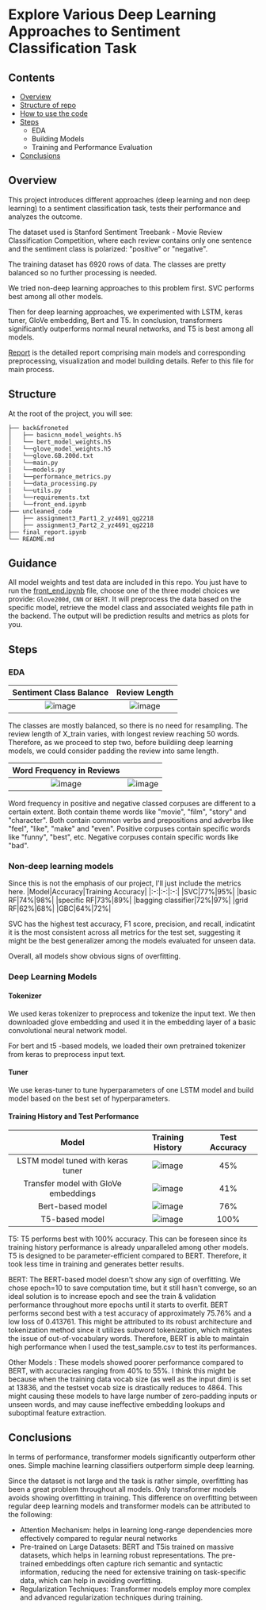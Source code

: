 # Explore Various Deep Learning Approaches to Sentiment Classification Task
## Contents
- [Overview](#overview)
- [Structure of repo](#structure)
- [How to use the code](#guidance)
- [Steps](#steps)
    - EDA
    - Building Models
    - Training and Performance Evaluation
- [Conclusions](#conclusions)

## Overview
This project introduces different approaches (deep learning and non deep learning) to a sentiment classification task, tests their performance and analyzes the outcome.

The dataset used is Stanford Sentiment Treebank - Movie Review Classification Competition, where each review contains only one sentence and the sentiment class is polarized: "positive" or "negative".

The training dataset has 6920 rows of data. The classes are pretty balanced so no further processing is needed. 

We tried non-deep learning approaches to this problem first. SVC performs best among all other models. 

Then for deep learning approaches, we experimented with LSTM, keras tuner, GloVe embedding, Bert and T5. In conclusion, transformers significantly outperforms normal neural networks, and T5 is best among all models.

[Report](final_report.ipynb) is the detailed report comprising main models and corresponding preprocessing, visualization and model building details. Refer to this file for main process.

## Structure
At the root of the project, you will see: 
```text
├── back&froneted
│   ├── basicnn_model_weights.h5
│   └── bert_model_weights.h5
|   └──glove_model_weights.h5
|   └──glove.6B.200d.txt
|   └──main.py
|   └──models.py
|   └──performance_metrics.py
|   └──data_processing.py
|   └──utils.py
|   └──requirements.txt
|   └──front_end.ipynb
├── uncleaned_code
│   ├── assignment3_Part1_2_yz4691_qg2218
│   ├── assignment3_Part2_2_yz4691_qg2218
├── final_report.ipynb
└── README.md
```
## Guidance
All model weights and test data are included in this repo. You just have to run the [front_end.ipynb](https://github.com/zesiii/Advanced-ML/blob/main/Assignment3_Text_Classification/back%26frontend/front_end.ipynb) file, choose one of the three model choices we provide: `Glove200d`, `CNN` or `BERT`. It will preprocess the data based on the specific model, retrieve the model class and associated weights file path in the backend. The output will be prediction results and metrics as plots for you.

## Steps
### EDA
|Sentiment Class Balance|Review Length|
|:-:|:-:|
|![image](https://github.com/zesiii/Advanced-ML/assets/144854988/1e1d18b3-f56f-48ae-9765-6c724385db7d)|![image](https://github.com/zesiii/Advanced-ML/assets/144854988/50935d66-c942-4af3-85da-62359ec936ba)|![image](https://github.com/zesiii/Advanced-ML/assets/144854988/be037ba1-61c9-4eea-9ab9-275114e113b9)|

The classes are mostly balanced, so there is no need for resampling. The review length of X_train varies, with longest review reaching 50 words. Therefore, as we proceed to step two, before buildiing deep learning models, we could consider padding the review into same length.

|Word Frequency in Reviews| |
|:-:|:-:|
|![image](https://github.com/zesiii/Advanced-ML/assets/144854988/c340ca9a-5b7f-424f-ab85-90228d92d336)|![image](https://github.com/zesiii/Advanced-ML/assets/144854988/15599270-ffbf-4aac-aa94-b4269777d2a1)|

Word frequency in positive and negative classed corpuses are different to a certain extent. Both contain theme words like "movie", "film", "story" and "character". Both contain common verbs and prepositions and adverbs like "feel", "like", "make" and "even". Positive corpuses contain specific words like "funny", "best", etc. Negative corpuses contain specific words like "bad".

### Non-deep learning models
Since this is not the emphasis of our project, I'll just include the metrics here. 
|Model|Accuracy|Training Accuracy|
|:-:|:-:|:-:|
|SVC|77%|95%|
|basic RF|74%|98%|
|specific RF|73%|89%|
|bagging classifier|72%|97%|
|grid RF|62%|68%|
|GBC|64%|72%|

SVC has the highest test accuracy, F1 score, precision, and recall, indicatint it is the most consistent across all metrics for the test set, suggesting it might be the best generalizer among the models evaluated for unseen data.

Overall, all models show obvious signs of overfitting. 

### Deep Learning Models
#### Tokenizer
We used keras tokenizer to preprocess and tokenize the input text. We then downloaded glove embedding and used it in the embedding layer of a basic convolutional neural network model. 

For bert and t5 -based models, we loaded their own pretrained tokenizer from keras to preprocess input text. 
#### Tuner
We use keras-tuner to tune hyperparameters of one LSTM model and build model based on the best set of hyperparameters.

#### Training History and Test Performance
|Model|Training History|Test Accuracy|
|:-:|:---:|:-:|
|LSTM model tuned with keras tuner|![image](https://github.com/zesiii/Advanced-ML/assets/144854988/6046db08-c290-4ee0-92b2-0fb9241be1fb)|45%|
|Transfer model with GloVe embeddings|![image](https://github.com/zesiii/Advanced-ML/assets/144854988/6e99d877-a2f8-4757-91bb-1433dc578ed9)|41%|
|Bert-based model|![image](https://github.com/zesiii/Advanced-ML/assets/144854988/eb9e0dc2-5cc2-4475-bf3b-4dc3c084f814)|76%|
|T5-based model|![image](https://github.com/zesiii/Advanced-ML/assets/144854988/b0873f4e-9d10-4c55-8799-83a9ac30c59a)|100%|

T5: T5 performs best with 100% accuracy. This can be foreseen since its training history performance is already unparalleled among other models. T5 is designed to be parameter-efficient compared to BERT. Therefore, it took less time in training and generates better results.

BERT: The BERT-based model doesn't show any sign of overfitting. We chose epoch=10 to save computation time, but it still hasn't converge, so an ideal solution is to increase epoch and see the train & validation performance throughout more epochs until it starts to overfit. BERT performs second best with a test accuracy of approximately 75.76% and a low loss of 0.413761. This might be attributed to its robust architecture and tokenization method since it utilizes subword tokenization, which mitigates the issue of out-of-vocabulary words. Therefore, BERT is able to maintain high performance when I used the test_sample.csv to test its performances.

Other Models : These models showed poorer performance compared to BERT, with accuracies ranging from 40% to 55%. I think this might be because when the training data vocab size (as well as the input dim) is set at 13836, and the testset vocab size is drastically reduces to 4864. This might causing these models to have large number of zero-padding inputs or unseen words, and may cause ineffective embedding lookups and suboptimal feature extraction.

## Conclusions
In terms of performance, transformer models significantly outperform other ones. Simple machine learning classifiers outperform simple deep learning. 

Since the dataset is not large and the task is rather simple, overfitting has been a great problem throughout all models. Only transformer models avoids showing overfitting in training.  This difference on overfitting between regular deep learning models and transformer models can be attributed to the following: 
- Attention Mechanism: helps in learning long-range dependencies more effectively compared to regular neural networks
- Pre-trained on Large Datasets: BERT and T5is trained on massive datasets, which helps in learning robust representations. The pre-trained embeddings often capture rich semantic and syntactic information, reducing the need for extensive training on task-specific data, which can help in avoiding overfitting.
- Regularization Techniques: Transformer models employ more complex and advanced regularization techniques during training.










